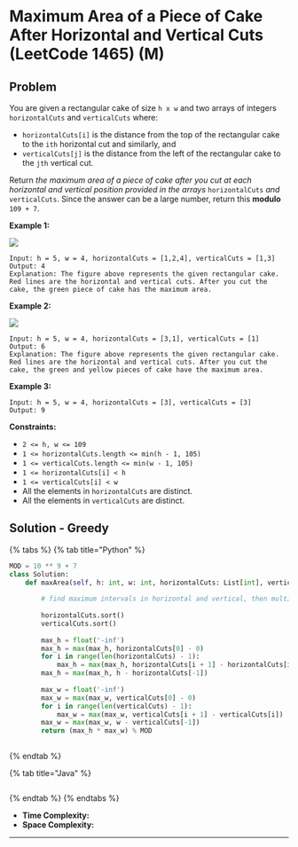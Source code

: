 # Maximum Area of a Piece of Cake After Horizontal and Vertical Cuts  (LeetCode 1465) (M)

## Problem

You are given a rectangular cake of size `h x w` and two arrays of integers `horizontalCuts` and `verticalCuts` where:

* `horizontalCuts[i]` is the distance from the top of the rectangular cake to the `ith` horizontal cut and similarly, and
* `verticalCuts[j]` is the distance from the left of the rectangular cake to the `jth` vertical cut.

Return _the maximum area of a piece of cake after you cut at each horizontal and vertical position provided in the arrays_ `horizontalCuts` _and_ `verticalCuts`. Since the answer can be a large number, return this **modulo** `109 + 7`.

&#x20;

**Example 1:**

![](https://assets.leetcode.com/uploads/2020/05/14/leetcode\_max\_area\_2.png)

```
Input: h = 5, w = 4, horizontalCuts = [1,2,4], verticalCuts = [1,3]
Output: 4 
Explanation: The figure above represents the given rectangular cake. Red lines are the horizontal and vertical cuts. After you cut the cake, the green piece of cake has the maximum area.
```

**Example 2:**

![](https://assets.leetcode.com/uploads/2020/05/14/leetcode\_max\_area\_3.png)

```
Input: h = 5, w = 4, horizontalCuts = [3,1], verticalCuts = [1]
Output: 6
Explanation: The figure above represents the given rectangular cake. Red lines are the horizontal and vertical cuts. After you cut the cake, the green and yellow pieces of cake have the maximum area.
```

**Example 3:**

```
Input: h = 5, w = 4, horizontalCuts = [3], verticalCuts = [3]
Output: 9
```

&#x20;

**Constraints:**

* `2 <= h, w <= 109`
* `1 <= horizontalCuts.length <= min(h - 1, 105)`
* `1 <= verticalCuts.length <= min(w - 1, 105)`
* `1 <= horizontalCuts[i] < h`
* `1 <= verticalCuts[i] < w`
* All the elements in `horizontalCuts` are distinct.
* All the elements in `verticalCuts` are distinct.



## Solution - Greedy

{% tabs %}
{% tab title="Python" %}
```python
MOD = 10 ** 9 + 7
class Solution:
    def maxArea(self, h: int, w: int, horizontalCuts: List[int], verticalCuts: List[int]) -> int:
        
        # find maximum intervals in horizontal and vertical, then multiply them
        
        horizontalCuts.sort()
        verticalCuts.sort()
        
        max_h = float('-inf')
        max_h = max(max_h, horizontalCuts[0] - 0)
        for i in range(len(horizontalCuts) - 1):
            max_h = max(max_h, horizontalCuts[i + 1] - horizontalCuts[i])
        max_h = max(max_h, h - horizontalCuts[-1])
        
        max_w = float('-inf')
        max_w = max(max_w, verticalCuts[0] - 0)
        for i in range(len(verticalCuts) - 1):
            max_w = max(max_w, verticalCuts[i + 1] - verticalCuts[i])
        max_w = max(max_w, w - verticalCuts[-1])
        return (max_h * max_w) % MOD
        
```
{% endtab %}

{% tab title="Java" %}
```java
```
{% endtab %}
{% endtabs %}

* **Time Complexity:**
* **Space Complexity:**

****
